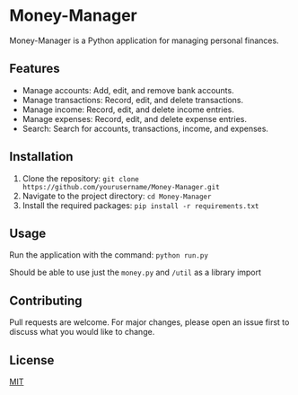 # Money-Manager

Money-Manager is a Python application for managing personal finances.

## Features

- Manage accounts: Add, edit, and remove bank accounts.
- Manage transactions: Record, edit, and delete transactions.
- Manage income: Record, edit, and delete income entries.
- Manage expenses: Record, edit, and delete expense entries.
- Search: Search for accounts, transactions, income, and expenses.

## Installation

1. Clone the repository: `git clone https://github.com/yourusername/Money-Manager.git`
2. Navigate to the project directory: `cd Money-Manager`
3. Install the required packages: `pip install -r requirements.txt`

## Usage

Run the application with the command: `python run.py`

Should be able to use just the `money.py` and `/util` as a library import

## Contributing

Pull requests are welcome. For major changes, please open an issue first to discuss what you would like to change.

## License

[MIT](https://choosealicense.com/licenses/mit/)